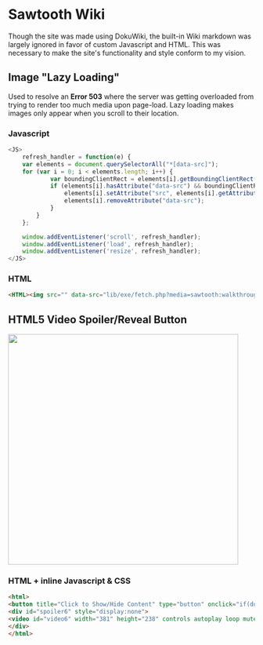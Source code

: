 # Sawtooth Wiki

Though the site was made using DokuWiki, the built-in Wiki markdown was largely ignored in favor of custom Javascript and HTML. This was necessary to make the site's functionality and style conform to my vision.

## Image "Lazy Loading"
Used to resolve an **Error 503** where the server was getting overloaded from trying to render too much media upon page-load. Lazy loading makes images only appear when you scroll to their location.

### Javascript
```Javascript
<JS>
    refresh_handler = function(e) {
    var elements = document.querySelectorAll("*[data-src]");
    for (var i = 0; i < elements.length; i++) {
            var boundingClientRect = elements[i].getBoundingClientRect();
            if (elements[i].hasAttribute("data-src") && boundingClientRect.top < window.innerHeight) {
                elements[i].setAttribute("src", elements[i].getAttribute("data-src"));
                elements[i].removeAttribute("data-src");
            }
        }
    };

    window.addEventListener('scroll', refresh_handler);
    window.addEventListener('load', refresh_handler);
    window.addEventListener('resize', refresh_handler);
</JS>
```

### HTML
```HTML
<HTML><img src="" data-src="lib/exe/fetch.php?media=sawtooth:walkthroughs:overview.png" width="85" /></HTML>
```

## HTML5 Video Spoiler/Reveal Button

<img src="https://raw.githubusercontent.com/wad11656/sawtooth_wiki/master/README%20media/video_spoiler.gif" width="470">

### HTML + inline Javascript & CSS
```HTML
<html>
<button title="Click to Show/Hide Content" type="button" onclick="if(document.getElementById('spoiler6') .style.display=='none') {document.getElementById('spoiler6') .style.display=''}else{document.getElementById('spoiler6') .style.display='none'};document.getElementById('video6').src = 'lib/exe/fetch.php?media=sawtooth:walkthroughs:6_-_first_commit_speed.mp4'">Show Me!</button>
<div id="spoiler6" style="display:none">
<video id="video6" width="381" height="238" controls autoplay loop muted playsinline></video>
</div>
</html>
```

